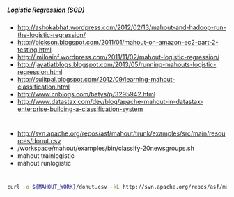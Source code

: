##### [Logistic Regression (SGD)](https://cwiki.apache.org/confluence/display/MAHOUT/Logistic+Regression)

* http://ashokabhat.wordpress.com/2012/02/13/mahout-and-hadoop-run-the-logistic-regression/
* http://bickson.blogspot.com/2011/01/mahout-on-amazon-ec2-part-2-testing.html
* http://imiloainf.wordpress.com/2011/11/02/mahout-logistic-regression/
* http://jayatiatblogs.blogspot.com/2013/05/running-mahouts-logistic-regression.html
* http://sujitpal.blogspot.com/2012/09/learning-mahout-classification.html
* http://www.cnblogs.com/batys/p/3295942.html
* http://www.datastax.com/dev/blog/apache-mahout-in-datastax-enterprise-building-a-classification-system

#
* http://svn.apache.org/repos/asf/mahout/trunk/examples/src/main/resources/donut.csv
* /workspace/mahout/examples/bin/classify-20newsgroups.sh
* mahout trainlogistic
* mahout runlogistic

#

```bash
curl -o ${MAHOUT_WORK}/donut.csv -kL http://svn.apache.org/repos/asf/mahout/trunk/examples/src/main/resources/donut.csv

```
